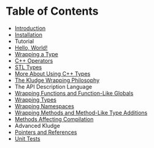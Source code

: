 # Table of Contents

- [Introduction](intro.md)
- [Installation](install.md)
- Tutorial
 - [Hello, World!](tutorial-hello-world.md)
 - [Wrapping a Type](tutorial-wrapping-a-type.md)
 - [C++ Operators](tutorial-cxx-operators.md)
 - [STL Types](tutorial-stl-types.md)
 - [More About Using C++ Types](tutorial-more-cxx-types.md)
- [The Kludge Wrapping Philosophy](philosophy.md)
- The API Description Language
 - [Wrapping Functions and Function-Like Globals](adl-functions.md)
 - [Wrapping Types](adl-types.md)
 - [Wrapping Namespaces](adl-namespaces.md)
 - [Wrapping Methods and Method-Like Type Additions](adl-methods.md)
 - [Methods Affecting Compilation](adl-comp-methods.md)
- Advanced Kludge
 - [Pointers and References](ptrs_refs.md)
 - [Unit Tests](unit-tests.md)
